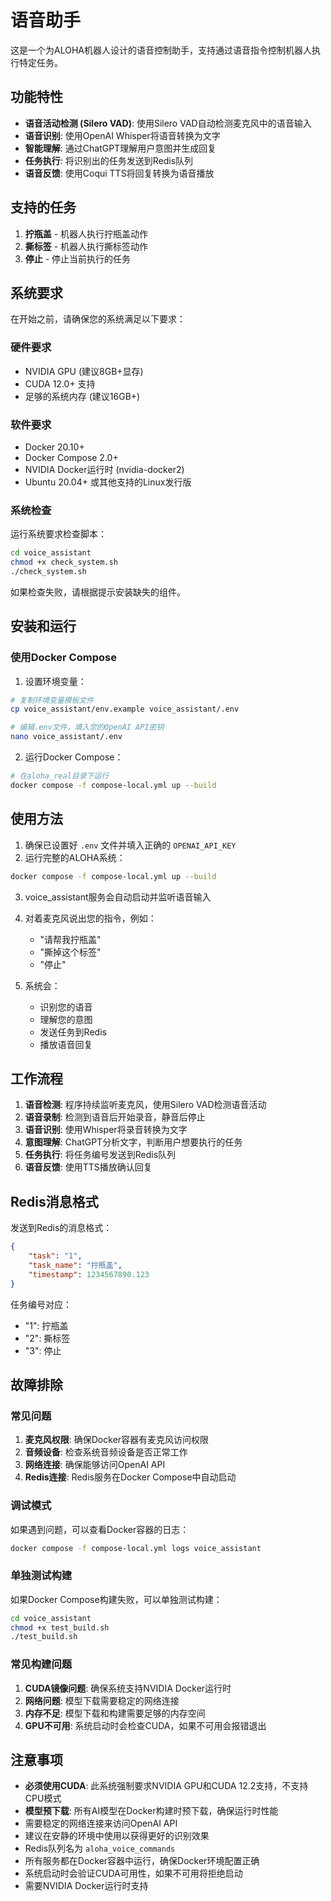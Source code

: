 # 语音助手

这是一个为ALOHA机器人设计的语音控制助手，支持通过语音指令控制机器人执行特定任务。

## 功能特性

- **语音活动检测 (Silero VAD)**: 使用Silero VAD自动检测麦克风中的语音输入
- **语音识别**: 使用OpenAI Whisper将语音转换为文字
- **智能理解**: 通过ChatGPT理解用户意图并生成回复
- **任务执行**: 将识别出的任务发送到Redis队列
- **语音反馈**: 使用Coqui TTS将回复转换为语音播放

## 支持的任务

1. **拧瓶盖** - 机器人执行拧瓶盖动作
2. **撕标签** - 机器人执行撕标签动作  
3. **停止** - 停止当前执行的任务

## 系统要求

在开始之前，请确保您的系统满足以下要求：

### 硬件要求
- NVIDIA GPU (建议8GB+显存)
- CUDA 12.0+ 支持
- 足够的系统内存 (建议16GB+)

### 软件要求
- Docker 20.10+
- Docker Compose 2.0+
- NVIDIA Docker运行时 (nvidia-docker2)
- Ubuntu 20.04+ 或其他支持的Linux发行版

### 系统检查

运行系统要求检查脚本：

```bash
cd voice_assistant
chmod +x check_system.sh
./check_system.sh
```

如果检查失败，请根据提示安装缺失的组件。

## 安装和运行

### 使用Docker Compose

1. 设置环境变量：
```bash
# 复制环境变量模板文件
cp voice_assistant/env.example voice_assistant/.env

# 编辑.env文件，填入您的OpenAI API密钥
nano voice_assistant/.env
```

2. 运行Docker Compose：
```bash
# 在aloha_real目录下运行
docker compose -f compose-local.yml up --build
```

## 使用方法

1. 确保已设置好 `.env` 文件并填入正确的 `OPENAI_API_KEY`
2. 运行完整的ALOHA系统：

```bash
docker compose -f compose-local.yml up --build
```

3. voice_assistant服务会自动启动并监听语音输入
4. 对着麦克风说出您的指令，例如：
   - "请帮我拧瓶盖"
   - "撕掉这个标签"
   - "停止"

5. 系统会：
   - 识别您的语音
   - 理解您的意图
   - 发送任务到Redis
   - 播放语音回复

## 工作流程

1. **语音检测**: 程序持续监听麦克风，使用Silero VAD检测语音活动
2. **语音录制**: 检测到语音后开始录音，静音后停止
3. **语音识别**: 使用Whisper将录音转换为文字
4. **意图理解**: ChatGPT分析文字，判断用户想要执行的任务
5. **任务执行**: 将任务编号发送到Redis队列
6. **语音反馈**: 使用TTS播放确认回复

## Redis消息格式

发送到Redis的消息格式：

```json
{
    "task": "1",
    "task_name": "拧瓶盖", 
    "timestamp": 1234567890.123
}
```

任务编号对应：
- "1": 拧瓶盖
- "2": 撕标签
- "3": 停止

## 故障排除

### 常见问题

1. **麦克风权限**: 确保Docker容器有麦克风访问权限
2. **音频设备**: 检查系统音频设备是否正常工作
3. **网络连接**: 确保能够访问OpenAI API
4. **Redis连接**: Redis服务在Docker Compose中自动启动

### 调试模式

如果遇到问题，可以查看Docker容器的日志：

```bash
docker compose -f compose-local.yml logs voice_assistant
```

### 单独测试构建

如果Docker Compose构建失败，可以单独测试构建：

```bash
cd voice_assistant
chmod +x test_build.sh
./test_build.sh
```

### 常见构建问题

1. **CUDA镜像问题**: 确保系统支持NVIDIA Docker运行时
2. **网络问题**: 模型下载需要稳定的网络连接
3. **内存不足**: 模型下载和构建需要足够的内存空间
4. **GPU不可用**: 系统启动时会检查CUDA，如果不可用会报错退出

## 注意事项

- **必须使用CUDA**: 此系统强制要求NVIDIA GPU和CUDA 12.2支持，不支持CPU模式
- **模型预下载**: 所有AI模型在Docker构建时预下载，确保运行时性能
- 需要稳定的网络连接来访问OpenAI API
- 建议在安静的环境中使用以获得更好的识别效果
- Redis队列名为 `aloha_voice_commands`
- 所有服务都在Docker容器中运行，确保Docker环境配置正确
- 系统启动时会验证CUDA可用性，如果不可用将拒绝启动
- 需要NVIDIA Docker运行时支持
